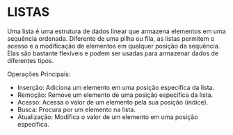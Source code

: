 # LISTAS

Uma lista é uma estrutura de dados linear que armazena elementos em uma sequência ordenada. Diferente de uma pilha ou fila, as listas permitem o acesso e a modificação de elementos em qualquer posição da sequência. Elas são bastante flexíveis e podem ser usadas para armazenar dados de diferentes tipos.

Operações Principais:

- Inserção: Adiciona um elemento em uma posição específica da lista.
- Remoção: Remove um elemento de uma posição específica da lista.
- Acesso: Acessa o valor de um elemento pela sua posição (índice).
- Busca: Procura por um elemento na lista.
- Atualização: Modifica o valor de um elemento em uma posição específica.